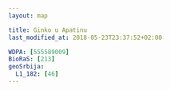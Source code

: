 ```yaml
---
layout: map

title: Ginko u Apatinu
last_modified_at: 2018-05-23T23:37:52+02:00

WDPA: [555589009]
BioRaS: [213]
geoSrbija:
  L1_182: [46]
---
```

